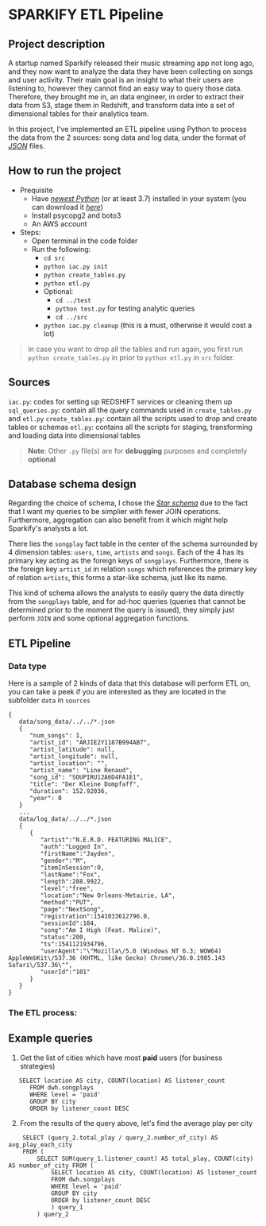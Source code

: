 # SPARKIFY ETL Pipeline

## Project description

A startup named Sparkify released their music streaming app not long ago, and they now want to analyze the data they have been collecting on songs and user activity. Their main goal is an insight to what their users are listening to, however they cannot find an easy way to query those data. Therefore, they brought me in, an data engineer, in order to extract their data from S3, stage them in Redshift, and transform data into a set of dimensional tables for their analytics team.

In this project, I've implemented an ETL pipeline using Python to process the data from the 2 sources: song data and log data, under the format of *[JSON](https://en.wikipedia.org/wiki/JSON)* files.  

## How to run the project
- Prequisite
    - Have *[newest Python](https://www.python.org/)* (or at least 3.7) installed in your system (you can download it *[here](https://www.python.org/downloads/)*)
    - Install psycopg2 and boto3
    - An AWS account
- Steps:
    - Open terminal in the code folder
    - Run the following:
        - `cd src`
        - `python iac.py init`
        - `python create_tables.py`
        - `python etl.py`
        - Optional: 
            - `cd ../test`
            - `python test.py` for testing analytic queries
            - `cd ../src`  
        - `python iac.py cleanup` (this is a must, otherwise it would cost a lot)


> In case you want to drop all the tables and run again, you first run `python create_tables.py` in prior to `python etl.py` in `src` folder.

## Sources

`iac.py`: codes for setting up REDSHIFT services or cleaning them up
`sql_queries.py`: contain all the query commands used in `create_tables.py` and `etl.py` 
`create_tables.py`: contain all the scripts used to drop and create tables or schemas
`etl.py`: contains all the scripts for staging, transforming and loading data into dimensional tables

> **Note**: Other `.py` file(s) are for **debugging** purposes and completely **optional**

## Database schema design

Regarding the choice of schema, I chose the *[Star schema](https://en.wikipedia.org/wiki/Star_schema)* due to the fact that I want my queries to be simplier with fewer JOIN operations. Furthermore, aggregation can also benefit from it which might help Sparkify's analysts a lot.

There lies the `songplay` fact table in the center of the schema surrounded by 4 dimension tables: `users`, `time`, `artists` and `songs`. Each of the 4 has its primary key acting as the foreign keys of `songplays`. Furthermore, there is the foreign key `artist_id` in relation `songs` which references the primary key of relation `artists`, this forms a star-like schema, just like its name.


<!-- ![Sparkify Database Schema](/schema/schema.png "Sparkify Database Schema") -->

This kind of schema allows the analysts to easily query the data directly from the `songplays` table, and for ad-hoc queries (queries that cannot be determined prior to the moment the query is issued), they simply just perform `JOIN` and some optional aggregation functions.

## ETL Pipeline
### Data type
Here is a sample of 2 kinds of data that this database will perform ETL on, you can take a peek if you are interested as they are located in the subfolder `data` in `sources`

```
{
   data/song_data/../../*.json
   {
      "num_songs": 1,
      "artist_id": "ARJIE2Y1187B994AB7", 
      "artist_latitude": null, 
      "artist_longitude": null, 
      "artist_location": "", 
      "artist_name": "Line Renaud", 
      "song_id": "SOUPIRU12A6D4FA1E1", 
      "title": "Der Kleine Dompfaff", 
      "duration": 152.92036, 
      "year": 0
   }
   ...
   data/log_data/../../*.json
   {
      {
         "artist":"N.E.R.D. FEATURING MALICE",
         "auth":"Logged In",
         "firstName":"Jayden",
         "gender":"M",
         "itemInSession":0,
         "lastName":"Fox",
         "length":288.9922,
         "level":"free",
         "location":"New Orleans-Metairie, LA",
         "method":"PUT",
         "page":"NextSong",
         "registration":1541033612796.0,
         "sessionId":184,
         "song":"Am I High (Feat. Malice)",
         "status":200,
         "ts":1541121934796,
         "userAgent":"\"Mozilla\/5.0 (Windows NT 6.3; WOW64) AppleWebKit\/537.36 (KHTML, like Gecko) Chrome\/36.0.1985.143 Safari\/537.36\"",
         "userId":"101"
      }
   }
}
```

### The ETL process:

## Example queries

1) Get the list of cities which have most **paid** users (for business strategies)

```
   SELECT location AS city, COUNT(location) AS listener_count 
      FROM dwh.songplays 
      WHERE level = 'paid' 
      GROUP BY city 
      ORDER by listener_count DESC 
```

<!-- <img src="/test_result/test_query/test_query-1.png" width="300" height="450"/> -->

2) From the results of the query above, let's find the average play per city

```
    SELECT (query_2.total_play / query_2.number_of_city) AS avg_play_each_city 
    FROM (
        SELECT SUM(query_1.listener_count) AS total_play, COUNT(city) AS number_of_city FROM (
            SELECT location AS city, COUNT(location) AS listener_count 
            FROM dwh.songplays 
            WHERE level = 'paid' 
            GROUP BY city 
            ORDER by listener_count DESC
            ) query_1
        ) query_2
```
<!-- <img src="/test_result/test_query/test_query-2.png" width="200" height="60"/> -->
